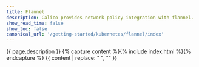 ```yaml
---
title: Flannel
description: Calico provides network policy integration with flannel. 
show_read_time: false
show_toc: false
canonical_url: '/getting-started/kubernetes/flannel/index'
---
```


{{ page.description }}
{% capture content %}{% include index.html %}{% endcapture %}
{{ content | replace: "    ", "" }}
